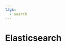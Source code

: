 ```yaml
---
tags:
  - search
---
```


# Elasticsearch

<include repo_url="https://github.com/foliant-docs/foliantcontrib.elasticsearch.git" path="README.md" sethead="2" nohead="true"></include>
